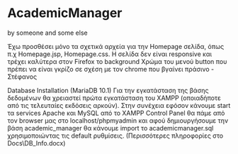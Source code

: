 # AcademicManager

by someone and some else

Έχω προσθέσει μόνο τα σχετικά αρχεία για την Ηomepage σελίδα, όπως π.χ Homepage.jsp, Homepage.css. Η σελίδα δεν είναι responsive και τρέχει καλύτερα στον Firefox το background Χρώμα του μενού button που πρέπει να είναι γκρίζο σε σχέση με τον chrome που βγαίνει πράσινο - Στέφανος 

Database Installation (MariaDB 10.1)
Για την εγκατάσταση της βάσης δεδομένων θα χρειαστεί πρώτα εγκατάσταση του XAMPP (οποιαδήποτε από τις τελευταίες εκδόσεις αρκούν).
Στην συνέχεια εφόσον κάνουμε start τα services Apache και MySQL από το XAMPP Control Panel θα πάμε από τον browser μας στο localhost/phpmyadmin και αφού δημιουργήσουμε την βάση academic_manager θα κάνουμε import το academicmanager.sql χρησιμοποιώντας τις default ρυθμίσεις. (Περισσότερες πληροφορίες στο Docs\DB_Info.docx)
